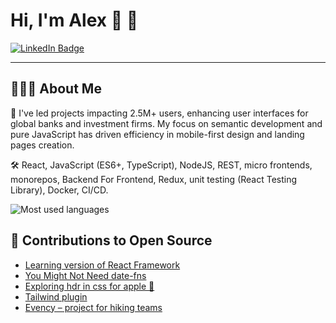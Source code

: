 # Hi, I'm Alex 👋 💾

<div id="badges">
  <a href="https://www.linkedin.com/in/2plus2is4/">
    <img src="https://img.shields.io/badge/LinkedIn-blue?style=for-the-badge&logo=linkedin&logoColor=white" alt="LinkedIn Badge"/>
  </a>
</div>

---

## 👨🏻‍💻 About Me

🚀 I've led projects impacting 2.5M+ users, enhancing user interfaces for global banks and investment firms. My focus on semantic development and pure JavaScript has driven efficiency in mobile-first design and landing pages creation. 

🛠️ React, JavaScript (ES6+, TypeScript), NodeJS, REST, micro frontends, monorepos, Backend For Frontend, Redux, unit testing (React Testing Library), Docker, CI/CD.

<img src="https://github-readme-stats.vercel.app/api/top-langs/?username=slimcandy&exclude_repo=witcher-api&langs_count=8&layout=compact&hide=makefile&theme=react" alt="Most used languages" />

## 👷 Contributions to Open Source

- [Learning version of React Framework](https://github.com/slimcandy/fe-fwk-ts-react)
- [You Might Not Need date-fns](https://github.com/cedmax/youmightnotneed/pull/193)
- [Exploring hdr in css for apple 📱](https://github.com/kiding/wanna-see-a-whiter-white/pull/6)
- [Tailwind plugin](https://github.com/slimcandy/tailwindcss-text-rendering)
- [Evency – project for hiking teams ](https://github.com/slimcandy/todorism)
